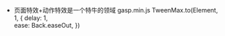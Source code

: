 - 页面特效+动作特效是一个特牛的领域
  gasp.min.js
  TweenMax.to(Element, 1, {
      delay: 1,  
      ease: Back.easeOut,
  })
